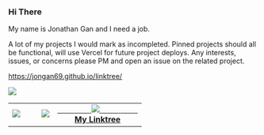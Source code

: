 ### Hi There

My name is Jonathan Gan and I need a job.

A lot of my projects I would mark as incompleted.
Pinned projects should all be functional, will use Vercel for future project deploys.
Any interests, issues, or concerns please PM and open an issue on the related project.

https://jongan69.github.io/linktree/

<table width="100%"  border="0" cellpadding="0" cellspacing="0">
   <tr>
      <img src="https://activity-graph.herokuapp.com/graph?username=jongan69&theme=react-dark"/>
  </tr>
  
  <tr>
    <td align="center">
      <img src="https://github-readme-stats.vercel.app/api?username=jongan69&show_icons=true&theme=dracula" />
        <span>&nbsp;&nbsp;&nbsp;&nbsp;&nbsp;&nbsp;&nbsp;&nbsp;</span>
       <a href="https://spotify-github-profile.vercel.app/api/view?uid=jonny2298&redirect=true">
      <img src="https://spotify-github-profile.vercel.app/api/view?uid=jonny2298&cover_image=true&theme=compact"/>
      <br>
    </td>
    <td align="center">
      <a href="https://jongan69.github.io/linktree/">
        <span>&nbsp;&nbsp;&nbsp;&nbsp;&nbsp;&nbsp;&nbsp;</span>
        <span>&nbsp;&nbsp;&nbsp;&nbsp;&nbsp;&nbsp;&nbsp;</span>
        <img src="https://imgs.search.brave.com/bQbST9xiMrAUrpyZTWcI65i0HkEMA30_0LOlV5OYE3c/rs:fit:474:480:1/g:ce/aHR0cHM6Ly9tZWRp/YTIuZ2lwaHkuY29t/L21lZGlhL1dabU5T/VVM3MXVqM1cvZ2lw/aHkuZ2lm.gif" />
        <span>&nbsp;&nbsp;&nbsp;&nbsp;&nbsp;&nbsp;&nbsp;&nbsp;</span>
        <span>&nbsp;&nbsp;&nbsp;&nbsp;&nbsp;&nbsp;&nbsp;&nbsp;</span>
        <br>
        <strong>My Linktree </strong>
    </td>
  </tr>
</table>
